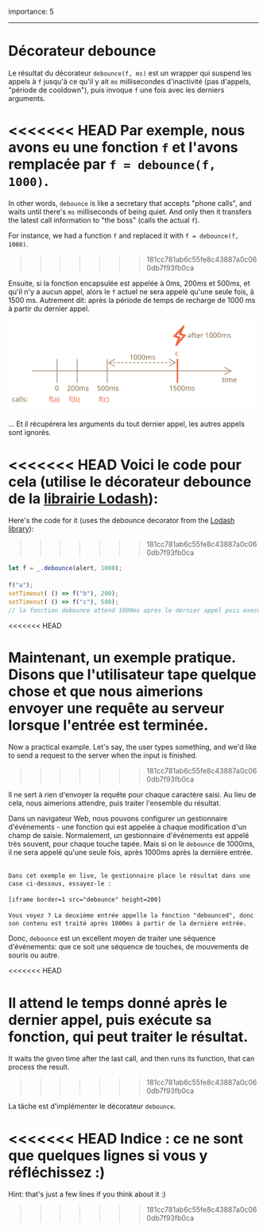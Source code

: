 importance: 5

---

# Décorateur debounce

Le résultat du décorateur `debounce(f, ms)` est un wrapper qui suspend les appels à `f` jusqu'à ce qu'il y ait `ms` millisecondes d'inactivité (pas d'appels, "période de cooldown"), puis invoque `f` une fois avec les derniers arguments.

<<<<<<< HEAD
Par exemple, nous avons eu une fonction `f` et l'avons remplacée par `f = debounce(f, 1000)`.
=======
In other words, `debounce` is like a secretary that accepts "phone calls", and waits until there's `ms` milliseconds of being quiet. And only then it transfers the latest call information to "the boss" (calls the actual `f`).

For instance, we had a function `f` and replaced it with `f = debounce(f, 1000)`.
>>>>>>> 181cc781ab6c55fe8c43887a0c060db7f93fb0ca

Ensuite, si la fonction encapsulée est appelée à 0ms, 200ms et 500ms, et qu'il n'y a aucun appel, alors le `f` actuel ne sera appelé qu'une seule fois, à 1500 ms. Autrement dit: après la période de temps de recharge de 1000 ms à partir du dernier appel.

![](debounce.svg)

... Et il récupérera les arguments du tout dernier appel, les autres appels sont ignorés.

<<<<<<< HEAD
Voici le code pour cela (utilise le décorateur debounce de la [librairie Lodash](https://lodash.com/docs/4.17.15#debounce)):
=======
Here's the code for it (uses the debounce decorator from the [Lodash library](https://lodash.com/docs/4.17.15#debounce)):
>>>>>>> 181cc781ab6c55fe8c43887a0c060db7f93fb0ca

```js
let f = _.debounce(alert, 1000);

f("a"); 
setTimeout( () => f("b"), 200);
setTimeout( () => f("c"), 500); 
// la fonction debounce attend 1000ms après le dernier appel puis exécute : alert("c")
```

<<<<<<< HEAD

Maintenant, un exemple pratique. Disons que l'utilisateur tape quelque chose et que nous aimerions envoyer une requête au serveur lorsque l'entrée est terminée.
=======
Now a practical example. Let's say, the user types something, and we'd like to send a request to the server when the input is finished.
>>>>>>> 181cc781ab6c55fe8c43887a0c060db7f93fb0ca

Il ne sert à rien d'envoyer la requête pour chaque caractère saisi. Au lieu de cela, nous aimerions attendre, puis traiter l'ensemble du résultat.

Dans un navigateur Web, nous pouvons configurer un gestionnaire d'événements - une fonction qui est appelée à chaque modification d'un champ de saisie. Normalement, un gestionnaire d'événements est appelé très souvent, pour chaque touche tapée. Mais si on le `debounce` de 1000ms, il ne sera appelé qu'une seule fois, après 1000ms après la dernière entrée.

```online

Dans cet exemple en live, le gestionnaire place le résultat dans une case ci-dessous, essayez-le :

[iframe border=1 src="debounce" height=200]

Vous voyez ? La deuxième entrée appelle la fonction "debounced", donc son contenu est traité après 1000ms à partir de la dernière entrée.
```

Donc, `debounce` est un excellent moyen de traiter une séquence d'événements: que ce soit une séquence de touches, de mouvements de souris ou autre.

<<<<<<< HEAD

Il attend le temps donné après le dernier appel, puis exécute sa fonction, qui peut traiter le résultat.
=======
It waits the given time after the last call, and then runs its function, that can process the result.
>>>>>>> 181cc781ab6c55fe8c43887a0c060db7f93fb0ca

La tâche est d'implémenter le décorateur `debounce`.

<<<<<<< HEAD
Indice : ce ne sont que quelques lignes si vous y réfléchissez :)
=======
Hint: that's just a few lines if you think about it :)
>>>>>>> 181cc781ab6c55fe8c43887a0c060db7f93fb0ca
